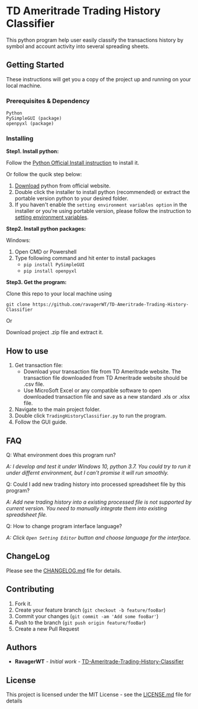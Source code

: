 # TD Ameritrade Trading History Classifier

This python program help user easily classify the transactions history by symbol and account activity into several spreading sheets.

## Getting Started

These instructions will get you a copy of the project up and running on your local machine.

### Prerequisites & Dependency

```
Python
PySimpleGUI (package)
openpyxl (package)
```

### Installing

**Step1. Install python:**

Follow the [Python Official Install instruction](https://docs.python.org/3/using/windows.html) to install it.

Or follow the qucik step below:
1. [Download](https://www.python.org/downloads/) python from official website.
2. Double click the installer to install python (recommended) or extract the portable version python to your desired folder.
3. If you haven't enable the `setting environment variables option` in the installer or you're using portable version, please follow the instruction to [setting environment variables](https://docs.python.org/3/using/windows.html#configuring-python).


**Step2. Install python packages:**

Windows:

1. Open CMD or Powershell
2. Type following command and hit enter to install packages
   - `pip install PySimpleGUI`
   - `pip install openpyxl` 

**Step3. Get the program:**

Clone this repo to your local machine using
```git
git clone https://github.com/ravagerWT/TD-Ameritrade-Trading-History-Classifier
```
Or

Download project .zip file and extract it.

## How to use

1. Get transaction file:
   - Download your transaction file from TD Ameritrade website.  The transaction file downloaded from TD Ameritrade website should be .csv file.
   - Use MicroSoft Excel or any compatible software to open downloaded transaction file and save as a new standard .xls or .xlsx file.
2. Navigate to the main project folder.
3. Double click `TradingHistoryClassifier.py` to run the program.
4. Follow the GUI guide.

## FAQ

Q: What environment does this program run?

*A: I develop and test it under Windows 10, python 3.7.  You could try to run it under differnt environment, but I can't promise it will run smoothly.*

Q: Could I add new trading history into processed spreadsheet file by this program?

*A: Add new trading history into a existing processed file is not supported by current version.  You need to manually integrate them into existing spreadsheet file.*

Q: How to change program interface language?

*A: Click `Open Setting Editor` button and choose language for the interface.*

## ChangeLog

Please see the [CHANGELOG.md](CHANGELOG.md) file for details.

## Contributing

1. Fork it.
2. Create your feature branch (`git checkout -b feature/fooBar`)
3. Commit your changes (`git commit -am 'Add some fooBar'`)
4. Push to the branch (`git push origin feature/fooBar`)
5. Create a new Pull Request

## Authors

* **RavagerWT** - *Initial work* - [TD-Ameritrade-Trading-History-Classifier](https://github.com/ravagerWT/TD-Ameritrade-Trading-History-Classifier)

## License

This project is licensed under the MIT License - see the [LICENSE.md](LICENSE.md) file for details
